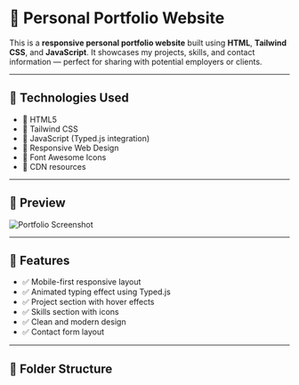 # 💼 Personal Portfolio Website

This is a **responsive personal portfolio website** built using **HTML**, **Tailwind CSS**, and **JavaScript**. It showcases my projects, skills, and contact information — perfect for sharing with potential employers or clients.

---

## 🚀 Technologies Used

- 🔹 HTML5
- 🔹 Tailwind CSS
- 🔹 JavaScript (Typed.js integration)
- 🔹 Responsive Web Design
- 🔹 Font Awesome Icons
- 🔹 CDN resources

---

## 📸 Preview

![Portfolio Screenshot](./screenshot.png) <!-- Replace with your actual screenshot path -->

---

## 🔧 Features

- ✅ Mobile-first responsive layout
- ✅ Animated typing effect using Typed.js
- ✅ Project section with hover effects
- ✅ Skills section with icons
- ✅ Clean and modern design
- ✅ Contact form layout

---

## 📁 Folder Structure

